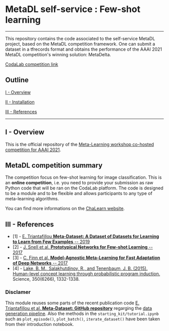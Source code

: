 # MetaDL self-service : Few-shot learning 
---
This repository contains the code associated to the self-service MetaDL project, based
on the MetaDL competition framework. One can submit a dataset in a tfrecords format 
and obtains the performance of the AAAI 2021 MetaDL competition's winning solution: MetaDelta.

[CodaLab competition link](https://competitions.codalab.org/competitions/31280)

## Outline 
[I - Overview](#i---overview)

[II - Installation](#ii---installation)

[III - References](#iii---references)

---

## I - Overview
This is the official repository of the [Meta-Learning workshop co-hosted competition for AAAI 2021](https://aaai.org/Conferences/AAAI-21/ws21workshops/#ws18). 

## MetaDL competition summary
The competition focus on few-shot learning for image classification. This is an **online competition**, i.e. you need to provide your submission as raw Python code that will be ran on the CodaLab platform. The code is designed to be a module and to be flexible and allows participants to any type of meta-learning algorithms.

You can find more informations on the [ChaLearn website](https://metalearning.chalearn.org/).



## III - References

* [1] - [E. Triantafillou **Meta-Dataset: A Dataset of Datasets for Learning to Learn from Few Examples** -- 2019](https://arxiv.org/pdf/1903.03096)
* [2] - [J. Snell et al. **Prototypical Networks for Few-shot Learning** -- 2017](https://arxiv.org/pdf/1703.05175)
* [3] - [C. Finn et al. **Model-Agnostic Meta-Learning for Fast Adaptation of Deep Networks** -- 2017](https://arxiv.org/pdf/1703.03400)
* [4] - [Lake, B. M., Salakhutdinov, R., and Tenenbaum, J. B. (2015). Human-level concept learning through probabilistic program induction.](http://www.sciencemag.org/content/350/6266/1332.short) Science, 350(6266), 1332-1338.
### Disclamer
This module reuses some parts of the recent publication code [E. Triantafillou et al. **Meta-Dataset: GitHub repository**](https://github.com/google-research/meta-dataset) regarging the <u>data generation pipeline</u>. Also the methods in the <code>starting_kit/tutorial.ipynb</code> such as <code>plot_episode()</code>, <code>plot_batch()</code>, <code>iterate_dataset()</code> have been taken from their introduction notebook.